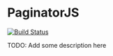 PaginatorJS
===========
[![Build Status](https://travis-ci.org/dpsxp/PaginatorJS.svg?branch=master)](https://travis-ci.org/dpsxp/PaginatorJS)  

TODO: Add some description here
